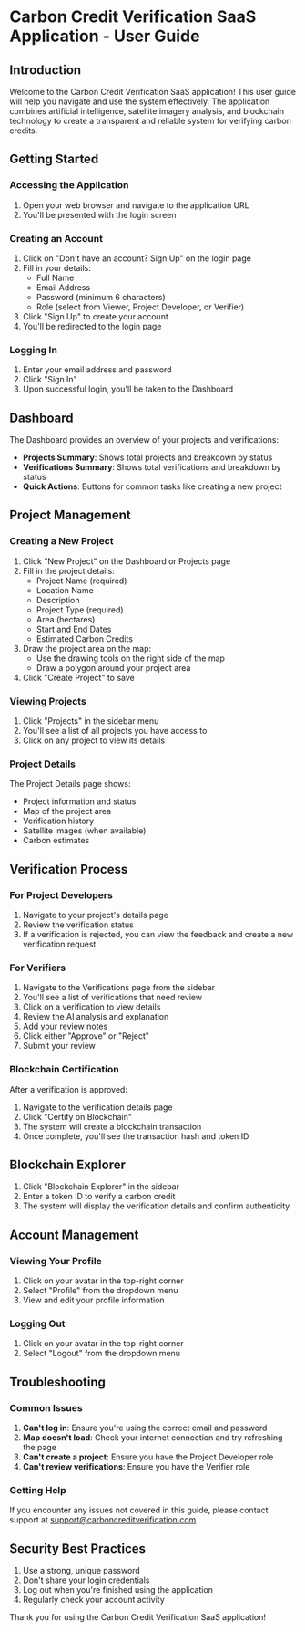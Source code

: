 # Carbon Credit Verification SaaS Application - User Guide

## Introduction

Welcome to the Carbon Credit Verification SaaS application! This user guide will help you navigate and use the system effectively. The application combines artificial intelligence, satellite imagery analysis, and blockchain technology to create a transparent and reliable system for verifying carbon credits.

## Getting Started

### Accessing the Application

1. Open your web browser and navigate to the application URL
2. You'll be presented with the login screen

### Creating an Account

1. Click on "Don't have an account? Sign Up" on the login page
2. Fill in your details:
   - Full Name
   - Email Address
   - Password (minimum 6 characters)
   - Role (select from Viewer, Project Developer, or Verifier)
3. Click "Sign Up" to create your account
4. You'll be redirected to the login page

### Logging In

1. Enter your email address and password
2. Click "Sign In"
3. Upon successful login, you'll be taken to the Dashboard

## Dashboard

The Dashboard provides an overview of your projects and verifications:

- **Projects Summary**: Shows total projects and breakdown by status
- **Verifications Summary**: Shows total verifications and breakdown by status
- **Quick Actions**: Buttons for common tasks like creating a new project

## Project Management

### Creating a New Project

1. Click "New Project" on the Dashboard or Projects page
2. Fill in the project details:
   - Project Name (required)
   - Location Name
   - Description
   - Project Type (required)
   - Area (hectares)
   - Start and End Dates
   - Estimated Carbon Credits
3. Draw the project area on the map:
   - Use the drawing tools on the right side of the map
   - Draw a polygon around your project area
4. Click "Create Project" to save

### Viewing Projects

1. Click "Projects" in the sidebar menu
2. You'll see a list of all projects you have access to
3. Click on any project to view its details

### Project Details

The Project Details page shows:

- Project information and status
- Map of the project area
- Verification history
- Satellite images (when available)
- Carbon estimates

## Verification Process

### For Project Developers

1. Navigate to your project's details page
2. Review the verification status
3. If a verification is rejected, you can view the feedback and create a new verification request

### For Verifiers

1. Navigate to the Verifications page from the sidebar
2. You'll see a list of verifications that need review
3. Click on a verification to view details
4. Review the AI analysis and explanation
5. Add your review notes
6. Click either "Approve" or "Reject"
7. Submit your review

### Blockchain Certification

After a verification is approved:

1. Navigate to the verification details page
2. Click "Certify on Blockchain"
3. The system will create a blockchain transaction
4. Once complete, you'll see the transaction hash and token ID

## Blockchain Explorer

1. Click "Blockchain Explorer" in the sidebar
2. Enter a token ID to verify a carbon credit
3. The system will display the verification details and confirm authenticity

## Account Management

### Viewing Your Profile

1. Click on your avatar in the top-right corner
2. Select "Profile" from the dropdown menu
3. View and edit your profile information

### Logging Out

1. Click on your avatar in the top-right corner
2. Select "Logout" from the dropdown menu

## Troubleshooting

### Common Issues

1. **Can't log in**: Ensure you're using the correct email and password
2. **Map doesn't load**: Check your internet connection and try refreshing the page
3. **Can't create a project**: Ensure you have the Project Developer role
4. **Can't review verifications**: Ensure you have the Verifier role

### Getting Help

If you encounter any issues not covered in this guide, please contact support at support@carboncreditverification.com

## Security Best Practices

1. Use a strong, unique password
2. Don't share your login credentials
3. Log out when you're finished using the application
4. Regularly check your account activity

Thank you for using the Carbon Credit Verification SaaS application!
